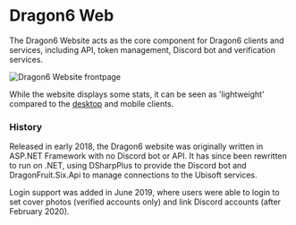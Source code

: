 # Dragon6 Web
The Dragon6 Website acts as the core component for Dragon6 clients and services, including API, token management, Discord bot and verification services.

![](/wiki/dragon6/desktop/img/dragon6-web.png "Dragon6 Website frontpage")

<!-- TODO add mobile link -->

While the website displays some stats, it can be seen as 'lightweight' compared to the [desktop](/wiki/dragon6/desktop) and mobile clients.

### History
Released in early 2018, the Dragon6 website was originally written in ASP.NET Framework with no Discord bot or API. It has since been rewritten to run on .NET, using DSharpPlus to provide the Discord bot and DragonFruit.Six.Api to manage connections to the Ubisoft services.

Login support was added in June 2019, where users were able to login to set cover photos (verified accounts only) and link Discord accounts (after February 2020).
